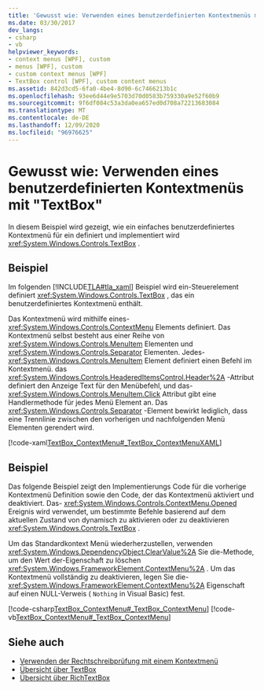 ```yaml
---
title: 'Gewusst wie: Verwenden eines benutzerdefinierten Kontextmenüs mit "TextBox"'
ms.date: 03/30/2017
dev_langs:
- csharp
- vb
helpviewer_keywords:
- context menus [WPF], custom
- menus [WPF], custom
- custom context menus [WPF]
- TextBox control [WPF], custom content menus
ms.assetid: 842d3cd5-6fa0-4be4-8d90-6c7466213b1c
ms.openlocfilehash: 93ee6d44e9e5703d70d0583b759330a9e52f60b9
ms.sourcegitcommit: 9f6df084c53a3da0ea657ed0d708a72213683084
ms.translationtype: MT
ms.contentlocale: de-DE
ms.lasthandoff: 12/09/2020
ms.locfileid: "96976625"
---
```

# <a name="how-to-use-a-custom-context-menu-with-a-textbox"></a>Gewusst wie: Verwenden eines benutzerdefinierten Kontextmenüs mit "TextBox"
In diesem Beispiel wird gezeigt, wie ein einfaches benutzerdefiniertes Kontextmenü für ein definiert und implementiert wird <xref:System.Windows.Controls.TextBox> .  
  
## <a name="example"></a>Beispiel  
 Im folgenden [!INCLUDE[TLA#tla_xaml](../../../includes/tlasharptla-xaml-md.md)] Beispiel wird ein-Steuerelement definiert <xref:System.Windows.Controls.TextBox> , das ein benutzerdefiniertes Kontextmenü enthält.  
  
 Das Kontextmenü wird mithilfe eines- <xref:System.Windows.Controls.ContextMenu> Elements definiert.  Das Kontextmenü selbst besteht aus einer Reihe von <xref:System.Windows.Controls.MenuItem> Elementen und <xref:System.Windows.Controls.Separator> Elementen.  Jedes- <xref:System.Windows.Controls.MenuItem> Element definiert einen Befehl im Kontextmenü. das <xref:System.Windows.Controls.HeaderedItemsControl.Header%2A> -Attribut definiert den Anzeige Text für den Menübefehl, und das- <xref:System.Windows.Controls.MenuItem.Click> Attribut gibt eine Handlermethode für jedes Menü Element an.  Das <xref:System.Windows.Controls.Separator> -Element bewirkt lediglich, dass eine Trennlinie zwischen den vorherigen und nachfolgenden Menü Elementen gerendert wird.  
  
 [!code-xaml[TextBox_ContextMenu#_TextBox_ContextMenuXAML](~/samples/snippets/csharp/VS_Snippets_Wpf/TextBox_ContextMenu/CSharp/Window1.xaml#_textbox_contextmenuxaml)]  
  
## <a name="example"></a>Beispiel  
 Das folgende Beispiel zeigt den Implementierungs Code für die vorherige Kontextmenü Definition sowie den Code, der das Kontextmenü aktiviert und deaktiviert.  Das- <xref:System.Windows.Controls.ContextMenu.Opened> Ereignis wird verwendet, um bestimmte Befehle basierend auf dem aktuellen Zustand von dynamisch zu aktivieren oder zu deaktivieren <xref:System.Windows.Controls.TextBox> .  
  
 Um das Standardkontext Menü wiederherzustellen, verwenden <xref:System.Windows.DependencyObject.ClearValue%2A> Sie die-Methode, um den Wert der-Eigenschaft zu löschen <xref:System.Windows.FrameworkElement.ContextMenu%2A> .  Um das Kontextmenü vollständig zu deaktivieren, legen Sie die- <xref:System.Windows.FrameworkElement.ContextMenu%2A> Eigenschaft auf einen NULL-Verweis ( `Nothing` in Visual Basic) fest.  
  
 [!code-csharp[TextBox_ContextMenu#_TextBox_ContextMenu](~/samples/snippets/csharp/VS_Snippets_Wpf/TextBox_ContextMenu/CSharp/Window1.xaml.cs#_textbox_contextmenu)]
 [!code-vb[TextBox_ContextMenu#_TextBox_ContextMenu](~/samples/snippets/visualbasic/VS_Snippets_Wpf/TextBox_ContextMenu/VisualBasic/Window1.xaml.vb#_textbox_contextmenu)]  
  
## <a name="see-also"></a>Siehe auch

- [Verwenden der Rechtschreibprüfung mit einem Kontextmenü](how-to-use-spell-checking-with-a-context-menu.md)
- [Übersicht über TextBox](textbox-overview.md)
- [Übersicht über RichTextBox](richtextbox-overview.md)

